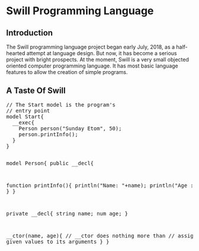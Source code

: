 # Swill Programming Language
<h2>Introduction</h2>
The Swill programming language project began early July, 2018, as a half-hearted attempt at language design. But now, it has become a serious project with bright prospects. At the moment, Swill is a very small objected oriented computer programming language. It has most basic language features to allow the creation of simple programs.

<h2>A Taste Of Swill</h2>
<pre>
// The Start model is the program's
// entry point
model Start{
  __exec{
    Person person("Sunday Etom", 50);
    person.printInfo();
  }
}

model Person{
 public
 __decl{


  function printInfo(){
    println("Name: "+name);
    println("Age : "+age);
  }
 }
 
 private
 __decl{
   string name;
   num age;
 }
 
 __ctor(name, age){
    // __ctor does nothing more than
    // assigning given values to its arguments
 }
}
</pre>
